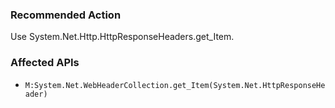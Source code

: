 ### Recommended Action
Use System.Net.Http.HttpResponseHeaders.get_Item.

### Affected APIs
* `M:System.Net.WebHeaderCollection.get_Item(System.Net.HttpResponseHeader)`
